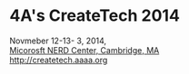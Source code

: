 <div itemscope="" itemtype="http://schema.org/BusinessEvent">
<h1 itemprop="name">4A's CreateTech 2014</h1>

<p><span itemprop="startdate" content="2013-11-12T08:00">Novmeber 12-13</span>-
<span itemprop="enddate" content="2014-11_13T17:30">3</span>, 2014,<br />
<span itemprop="location" itemscope="" itemtype="http://schema.org/Place"><a itemprop="url" href="http://microsoftnewengland.com/">Micorosft NERD Center, Cambridge, MA</a></span><br />
<span itemprop="location" itemscope="" itemtype="http://schema.org/Place"><a itemprop="url" href="http://createtech.aaaa.org">http://createtech.aaaa.org</a></span></p>  
  </div>
  
  
  
  